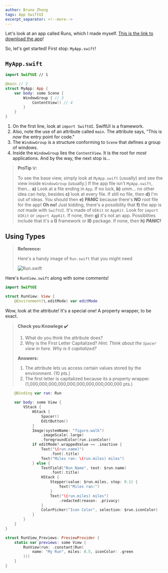 ```yaml
---
author: Bruno Zhong
tags: App SwiftUI
excerpt_separator: <!--more-->
---
```


Let's look at an app called Runs, which I made myself. [This is the link to download the app](https://brunozhon.github.io/swift-blog/Runs.swiftpm.zip)!

So, let's get started! First stop: `MyApp.swift`!

<!--more-->

## `MyApp.swift`

```swift
import SwiftUI // 1

@main // 2
struct MyApp: App {
    var body: some Scene {
        WindowGroup { // 3
            ContentView() // 4
        }
    }
}
```

1. On the first line, look at `import SwiftUI`. SwiftUI is a framework.
2. Also, note the use of an attribute called `main`. The attribute says, "This is *now* the entry point for code."
3. The `WindowGroup` is a structure conforming to `Scene` that defines a group of windows.
4. Inside the `WindowGroup` lies the `ContentView`. It is the root for *most* applications. And by the way, the next stop is...
> **ProTip 💡:**
> 
> To see the base view, simply look at `MyApp.swift` (usually) and see the view inside `WindowGroup` (usually.) If the app file isn't `MyApp.swift`, then... **a)** Look at a file ending in `App`. If no luck, **b)** umm... no other idea can help, besides **c)** look at every file. If still no file, then **d)** I'm out of ideas. You should then **e)** **PANIC** because there's **NO** root file for the app! **Oh no!** Just kidding, there's a possibility that **f)** the app is *not* made with `SwiftUI`. It's made of `UIKit` or `AppKit`. Look for `import UIKit` or `import AppKit`. If none, then **g)** it's not an app. Possiblities include that it's a **I)** framework or **II)** package. If none, then **h)** ***PANIC!***

## Using Types

> **Reference:**
> 
> Here's a handy image of `Run.swift` that you might need
> 
> ![Run.swift](https://brunozhon.github.io/swift-blog/684F14B2-7ACB-4304-92B5-EBB6EA887600.jpeg)

Here's `RunView.swift` along with some comments!

```swift
import SwiftUI

struct RunView: View {
    @Environment(\.editMode) var editMode
```
Wow, look at the attribute! It's a special one! A property wrapper, to be exact.

> **Check you Knowlege ✔️**
>
> 1. What do you think the attribute does?
> 2. Why is the First Letter Capitalized? *Hint: Think about the `Spacer` view in here. Why is it capitalized?*
>
> **Answers:**
> 1. The attribute lets us access certain values stored by the environment. (10 pts.)
> 2. The first letter is capitalized because its a property wrapper. (1,000,000,000,000,000,000,000,000,000,000 pts.)
```swift
    @Binding var run: Run
    
    var body: some View {
        VStack {
            HStack {
                Spacer()
                EditButton()
            }
            Image(systemName: "figure.walk")
                .imageScale(.large)
                .foregroundColor(run.iconColor)
            if editMode?.wrappedValue == .inactive {
                Text("\(run.name)")
                    .font(.title)
                Text("Miles ran: \(run.miles) miles")
            } else {
                TextField("Run Name", text: $run.name)
                    .font(.title)
                HStack {
                    Stepper(value: $run.miles, step: 0.1) {
                        Text("Miles ran:")
                    }
                    Text("\(run.miles) miles")
                        .redacted(reason: .privacy)
                }
                ColorPicker("Icon Color", selection: $run.iconColor)
            }
        }
    }
}

struct RunView_Previews: PreviewProvider {
    static var previews: some View {
        RunView(run: .constant(Run(
            name: "My Run", miles: 0.5, iconColor: .green
        )))
    }
}

```

